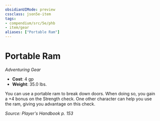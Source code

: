 ```yaml
---
obsidianUIMode: preview
cssclass: json5e-item
tags:
- compendium/src/5e/phb
- item/gear
aliases: ["Portable Ram"]
---
```

# Portable Ram
*Adventuring Gear*  

- **Cost**: 4 gp
- **Weight**: 35.0 lbs.

You can use a portable ram to break down doors. When doing so, you gain a +4 bonus on the Strength check. One other character can help you use the ram, giving you advantage on this check.

*Source: Player's Handbook p. 153*